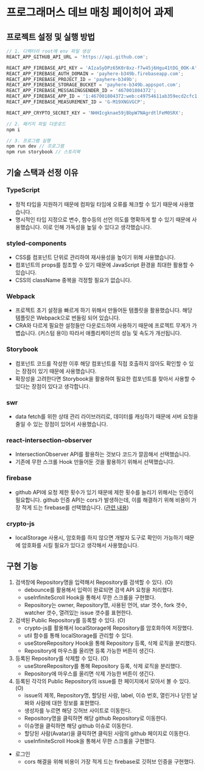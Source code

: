 # 프로그래머스 데브 매칭 페이히어 과제

## 프로젝트 설정 및 실행 방법

```javascript
// 1. 디렉터리 root에 env 파일 생성
REACT_APP_GITHUB_API_URL = 'https://api.github.com';

REACT_APP_FIREBASE_API_KEY = 'AIzaSyDPz65K0r8xz-f7w45j6Hgu41tDG_0OK-A';
REACT_APP_FIREBASE_AUTH_DOMAIN = 'payhere-b349b.firebaseapp.com';
REACT_APP_FIREBASE_PROJECT_ID = 'payhere-b349b';
REACT_APP_FIREBASE_STORAGE_BUCKET = 'payhere-b349b.appspot.com';
REACT_APP_FIREBASE_MESSAGINGSENDER_ID = '467001804372';
REACT_APP_FIREBASE_APP_ID = '1:467001804372:web:c49754611ab359ecd2cfc1';
REACT_APP_FIREBASE_MEASUREMENT_ID = 'G-M19XNGVGCP';

REACT_APP_CRYPTO_SECRET_KEY = 'NHHIcgknae59jBbpW7NAgrdtlFeM0SRX';
```

```javascript
// 2. 패키지 파일 다운로드
npm i
```

```javascript
// 3. 프로그램 실행
npm run dev // 프로그램
npm run storybook // 스토리북
```

## 기술 스택과 선정 이유

### TypeScript

- 정적 타입을 지원하기 때문에 컴파일 타임에 오류를 체크할 수 있기 때문에 사용했습니다.
- 명시적인 타입 지정으로 변수, 함수등의 선언 의도를 명확하게 할 수 있기 때문에 사용했습니다. 이로 인해 가독성을 높일 수 있다고 생각했습니다.

### styled-components

- CSS를 컴포넌트 단위로 관리하여 재사용성을 높이기 위해 사용했습니다.
- 컴포넌트의 props를 참조할 수 있기 때문에 JavaScript 환경을 최대한 활용할 수 있습니다.
- CSS의 className 중복을 걱정할 필요가 없습니다.

### Webpack

- 프로젝트 초기 설정을 빠르게 하기 위해서 만들어둔 템플릿을 활용했습니다. 해당 템플릿은 Webpack으로 번들링 되어 있습니다.
- CRA와 다르게 필요한 설정들만 다운로드하여 사용하기 때문에 프로젝트 무게가 가볍습니다. (커스텀 용이) 따라서 애플리케이션의 성능 및 속도가 개선됩니다.

### Storybook

- 컴포넌트 코드를 작성한 이후 해당 컴포넌트를 직접 호출하지 않아도 확인할 수 있는 장점이 있기 때문에 사용했습니다.
- 확장성을 고려한다면 Storybook을 활용하여 필요한 컴포넌트를 찾아서 사용할 수 있다는 장점이 있다고 생각합니다.

### swr

- data fetch를 위한 상태 관리 라이브러리로, 데이터를 캐싱하기 때문에 서버 요청을 줄일 수 있는 장점이 있어서 사용했습니다.

### react-intersection-observer

- IntersectionObserver API를 활용하는 것보다 코드가 깔끔해서 선택했습니다.
- 기존에 무한 스크롤 Hook 만들어둔 것을 활용하기 위해서 선택했습니다.

### firebase

- github API에 요청 제한 횟수가 있기 때문에 제한 횟수를 늘리기 위해서는 인증이 필요합니다. github 인증 API는 cors가 발생하는데, 이를 해결하기 위해 비용이 가장 적게 드는 firebase를 선택했습니다. ([관련 내용](https://github.com/yoon-junseo/payhere/issues/3))

### crypto-js

- localStorage 사용시, 암호화를 하지 않으면 개발자 도구로 확인이 가능하기 때문에 암호화를 시킬 필요가 있다고 생각해서 사용했습니다.

## 구현 기능

1. 검색창에 Repository명을 입력해서 Repository를 검색할 수 있다. (O)
   - debounce를 활용해서 입력이 완료되면 검색 API 요청을 처리했다.
   - useInfiniteScroll Hook을 통해서 무한 스크롤을 구현했다.
   - Repository는 owner, Repository명, 사용된 언어, star 갯수, fork 갯수, watcher 갯수, 열려있는 issue 갯수를 표현한다.
2. 검색된 Public Repository를 등록할 수 있다. (O)
   - crypto-js를 활용해서 localStorage에 Repository를 암호화하여 저장했다.
   - util 함수를 통해 localStorage를 관리할 수 있다.
   - useStoreRepository Hook을 통해 Repository 등록, 삭제 로직을 분리했다.
   - Repository에 마우스를 올리면 등록 가능한 버튼이 생긴다.
3. 등록된 Repository를 삭제할 수 있다. (O)
   - useStoreRepository를 통해 Repository 등록, 삭제 로직을 분리했다.
   - Repository에 마우스를 올리면 삭제 가능한 버튼이 생긴다.
4. 등록된 각각의 Public Repository의 issue를 한 페이지에서 모아서 볼 수 있다. (O)
   - issue의 제목, Repository명, 할당된 사람, label, 이슈 번호, 열린거나 닫힌 날짜와 사람에 대한 정보를 표현했다.
   - 생성자를 누르면 해당 깃허브 사이트로 이동한다.
   - Repository명을 클릭하면 해당 github Repository로 이동한다.
   - 이슈명을 클릭하면 해당 github 이슈로 이동한다.
   - 할당된 사람(Avatar)을 클릭하면 클릭된 사람의 github 페이지로 이동한다.
   - useInfiniteScroll Hook을 통해서 무한 스크롤을 구현했다.

- 로그인
  - cors 해결을 위해 비용이 가장 적게 드는 firebase로 깃허브 인증을 구현했다.
